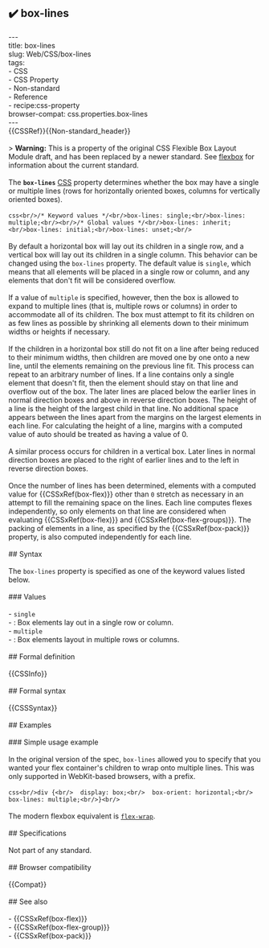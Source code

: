 ## ✔️ box-lines 
 ---<br/>title: box-lines<br/>slug: Web/CSS/box-lines<br/>tags:<br/>  - CSS<br/>  - CSS Property<br/>  - Non-standard<br/>  - Reference<br/>  - recipe:css-property<br/>browser-compat: css.properties.box-lines<br/>---<br/>{{CSSRef}}{{Non-standard_header}}<br/><br/>> **Warning:** This is a property of the original CSS Flexible Box Layout Module draft, and has been replaced by a newer standard. See [flexbox](/en-US/docs/Web/CSS/CSS_Flexible_Box_Layout/Basic_Concepts_of_Flexbox) for information about the current standard.<br/><br/>The **`box-lines`** [CSS](/en-US/docs/Web/CSS) property determines whether the box may have a single or multiple lines (rows for horizontally oriented boxes, columns for vertically oriented boxes).<br/><br/>```css<br/>/* Keyword values */<br/>box-lines: single;<br/>box-lines: multiple;<br/><br/>/* Global values */<br/>box-lines: inherit;<br/>box-lines: initial;<br/>box-lines: unset;<br/>```<br/><br/>By default a horizontal box will lay out its children in a single row, and a vertical box will lay out its children in a single column. This behavior can be changed using the `box-lines` property. The default value is `single`, which means that all elements will be placed in a single row or column, and any elements that don't fit will be considered overflow.<br/><br/>If a value of `multiple` is specified, however, then the box is allowed to expand to multiple lines (that is, multiple rows or columns) in order to accommodate all of its children. The box must attempt to fit its children on as few lines as possible by shrinking all elements down to their minimum widths or heights if necessary.<br/><br/>If the children in a horizontal box still do not fit on a line after being reduced to their minimum widths, then children are moved one by one onto a new line, until the elements remaining on the previous line fit. This process can repeat to an arbitrary number of lines. If a line contains only a single element that doesn't fit, then the element should stay on that line and overflow out of the box. The later lines are placed below the earlier lines in normal direction boxes and above in reverse direction boxes. The height of a line is the height of the largest child in that line. No additional space appears between the lines apart from the margins on the largest elements in each line. For calculating the height of a line, margins with a computed value of auto should be treated as having a value of 0.<br/><br/>A similar process occurs for children in a vertical box. Later lines in normal direction boxes are placed to the right of earlier lines and to the left in reverse direction boxes.<br/><br/>Once the number of lines has been determined, elements with a computed value for {{CSSxRef(box-flex)}} other than `0` stretch as necessary in an attempt to fill the remaining space on the lines. Each line computes flexes independently, so only elements on that line are considered when evaluating {{CSSxRef(box-flex)}} and {{CSSxRef(box-flex-groups)}}. The packing of elements in a line, as specified by the {{CSSxRef(box-pack)}} property, is also computed independently for each line.<br/><br/>## Syntax<br/><br/>The `box-lines` property is specified as one of the keyword values listed below.<br/><br/>### Values<br/><br/>- `single`<br/>  - : Box elements lay out in a single row or column.<br/>- `multiple`<br/>  - : Box elements layout in multiple rows or columns.<br/><br/>## Formal definition<br/><br/>{{CSSInfo}}<br/><br/>## Formal syntax<br/><br/>{{CSSSyntax}}<br/><br/>## Examples<br/><br/>### Simple usage example<br/><br/>In the original version of the spec, `box-lines` allowed you to specify that you wanted your flex container's children to wrap onto multiple lines. This was only supported in WebKit-based browsers, with a prefix.<br/><br/>```css<br/>div {<br/>  display: box;<br/>  box-orient: horizontal;<br/>  box-lines: multiple;<br/>}<br/>```<br/><br/>The modern flexbox equivalent is [`flex-wrap`](/en-US/docs/Web/CSS/flex-wrap).<br/><br/>## Specifications<br/><br/>Not part of any standard.<br/><br/>## Browser compatibility<br/><br/>{{Compat}}<br/><br/>## See also<br/><br/>- {{CSSxRef(box-flex)}}<br/>- {{CSSxRef(box-flex-group)}}<br/>- {{CSSxRef(box-pack)}}<br/>